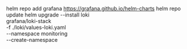 helm repo add grafana https://grafana.github.io/helm-charts
helm repo update
helm upgrade --install loki \
  grafana/loki-stack \
  -f ./loki/values-loki.yaml \
  --namespace monitoring \
  --create-namespace
